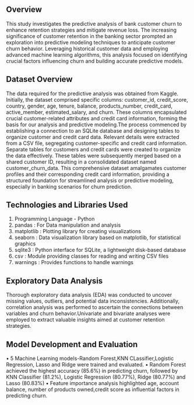 ## Overview
This study investigates the predictive analysis of bank customer churn to enhance retention strategies and mitigate revenue loss. The increasing significance of customer retention in the banking sector prompted an exploration into predictive modeling techniques to anticipate customer churn behavior. Leveraging historical customer data and employing advanced machine learning algorithms, this analysis focused on identifying crucial factors influencing churn and building accurate predictive models.
## Dataset Overview
The data required for the predictive analysis was obtained from Kaggle. Initially, the dataset comprised specific 
columns: customer_id, credit_score, country, gender, age, tenure, balance, products_number, credit_card, 
active_member, estimated_salary, and churn. These columns encapsulated crucial customer-related attributes and 
credit card information, forming the basis for our analysis and predictive modeling.The process commenced by 
establishing a connection to an SQLite database and designing tables to organize customer and credit card data. 
Relevant details were extracted from a CSV file, segregating customer-specific and credit card information. Separate 
tables for customers and credit cards were created to organize the data effectively. These tables were subsequently 
merged based on a shared customer ID, resulting in a consolidated dataset named customer_churn_data. This 
comprehensive dataset amalgamates customer profiles and their corresponding credit card information, providing 
a structured foundation for streamlined analysis or predictive modeling, especially in banking scenarios for churn 
prediction.
## Technologies and Libraries Used
1. Programming Language - Python <br>
2. pandas : For Data manipulation and analysis <br>
3. matplotlib : Plotting library for creating visualizations <br>
4. seaborn : Data visualization library based on matplotlib, for statistical graphics <br>
5. sqlite3 : Python interface for SQLite, a lightweight disk-based database <br>
6. csv : Module providing classes for reading and writing CSV files <br>
7. warnings : Provides functions to handle warnings <br>

## Exploratory Data Analysis
Thorough exploratory data analysis (EDA) was conducted to uncover missing values, outliers, and potential data inconsistencies. Additionally, correlation analysis was performed to ascertain the connections between variables and churn behavior.Univariate and bivariate analyses were employed to extract valuable insights aimed at customer retention strategies. 

## Model Development and Evaluation
• 5 Machine Learning models-Random Forest,KNN CLassifier,Logistic Regression, Lasso and Ridge were 
trained and evaluated.
• Random Forest achieved the highest accuracy (85.6%) in predicting churn, followed by KNN Classifier
(81.2%), Logistic Regression (80.77%), Ridge (80.77%) and Lasso (80.83%)
• Feature importance analysis highlighted age, account balance, number of products owned,credit score as influential factors in predicting churn.
